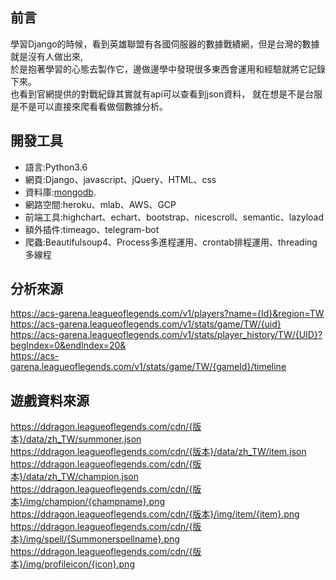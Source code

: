 ## 前言 ##
學習Django的時候，看到英雄聯盟有各國伺服器的數據戰績網，但是台灣的數據就是沒有人做出來,  
於是抱著學習的心態去製作它，邊做邊學中發現很多東西會運用和經驗就將它記錄下來。  
也看到官網提供的對戰紀錄其實就有api可以查看到json資料，
就在想是不是台服是不是可以直接來爬看看做個數據分析。

## 開發工具 ##
<ul>
	<li>語言:Python3.6</li>
	<li>網頁:Django、javascript、jQuery、HTML、css</li>
	<li>資料庫:<a href="https://github.com/kenson2998/LOL-TW-Rank-analysis/tree/master/1.crawler#%E4%BB%A5%E4%B8%8B%E7%82%BAset%E4%BE%8B%E5%AD%90">mongodb</a>.</li>
	<li>網路空間:heroku、mlab、AWS、GCP</li>
	<li>前端工具:highchart、echart、bootstrap、nicescroll、semantic、lazyload</li>
	<li>額外插件:timeago、telegram-bot</li>
	<li>爬蟲:Beautifulsoup4、Process多進程運用、crontab排程運用、threading多線程</li>
	
</ul>

## 分析來源 ##
https://acs-garena.leagueoflegends.com/v1/players?name={Id}&region=TW  
https://acs-garena.leagueoflegends.com/v1/stats/game/TW/{uid}  
https://acs-garena.leagueoflegends.com/v1/stats/player_history/TW/{UID}?begIndex=0&endIndex=20&  
https://acs-garena.leagueoflegends.com/v1/stats/game/TW/{gameId}/timeline  

## 遊戲資料來源 ##
https://ddragon.leagueoflegends.com/cdn/{版本}/data/zh_TW/summoner.json  
https://ddragon.leagueoflegends.com/cdn/{版本}/data/zh_TW/item.json  
https://ddragon.leagueoflegends.com/cdn/{版本}/data/zh_TW/champion.json  
https://ddragon.leagueoflegends.com/cdn/{版本}/img/champion/{champname}.png  
https://ddragon.leagueoflegends.com/cdn/{版本}/img/item/{item}.png  
https://ddragon.leagueoflegends.com/cdn/{版本}/img/spell/{Summonerspellname}.png  
https://ddragon.leagueoflegends.com/cdn/{版本}/img/profileicon/{icon}.png  